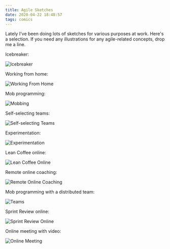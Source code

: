 ```yaml
---
title: Agile Sketches
date: 2020-04-22 18:48:57
tags: comics
---
```


Lately I've been doing lots of sketches for various purposes at work. Here's a selection. If you need any illustrations for any agile-related concepts, drop me a line.

Icebreaker:

![Icebreaker](/images/IMG_0703.JPG)

Working from home:

![Working From Home](/images/IMG_0696.JPG)

Mob programming:

![Mobbing](/images/IMG_0694.PNG)

Self-selecting teams:

![Self-selecting Teams](/images/IMG_0693.PNG)

Experimentation:

![Experimentation](/images/IMG_0695.PNG)

Lean Coffee online:

![Lean Coffee Online](/images/IMG_0697.JPG)

Remote online coaching:

![Remote Online Coaching](/images/IMG_0699.JPG)

Mob programming with a distributed team:

![Teams](/images/IMG_0700.JPG)

Sprint Review online:

![Sprint Review Online](/images/IMG_0701.JPG)

Online meeting with video:

![Online Meeting](/images/IMG_0702.JPG)
